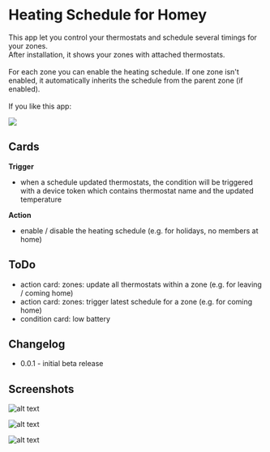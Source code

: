 # Heating Schedule for Homey
This app let you control your thermostats and schedule several timings for your zones.<br />
After installation, it shows your zones with attached thermostats.<br />
<br />
For each zone you can enable the heating schedule. If one zone isn't enabled, it automatically inherits the schedule from the parent zone (if enabled).
<br />
<br />
If you like this app:

<a href="https://www.paypal.com/cgi-bin/webscr?cmd=_s-xclick&hosted_button_id=BZGYJY5M8KZ7N" target="_blank"><img src="https://www.paypal.com/en_US/i/btn/btn_donate_LG.gif" border="0" /></a>

## Cards
**Trigger**
* when a schedule updated thermostats, the condition will be triggered with a device token which contains thermostat name and the updated temperature

**Action**
* enable / disable the heating schedule (e.g. for holidays, no members at home)

## ToDo
* action card: zones: update all thermostats within a zone (e.g. for leaving / coming home)
* action card: zones: trigger latest schedule for a zone (e.g. for coming home)
* condition card: low battery

## Changelog
* 0.0.1 - initial beta release

## Screenshots
![alt text](https://raw.githubusercontent.com/CodeKingLabs/de.codeking.heatingschedule/master/assets/examples/settings.jpg "Settings")

![alt text](https://raw.githubusercontent.com/CodeKingLabs/de.codeking.heatingschedule/master/assets/examples/flow1.jpg "Flow 1")

![alt text](https://raw.githubusercontent.com/CodeKingLabs/de.codeking.heatingschedule/master/assets/examples/flow2.jpg "Flow 2")
